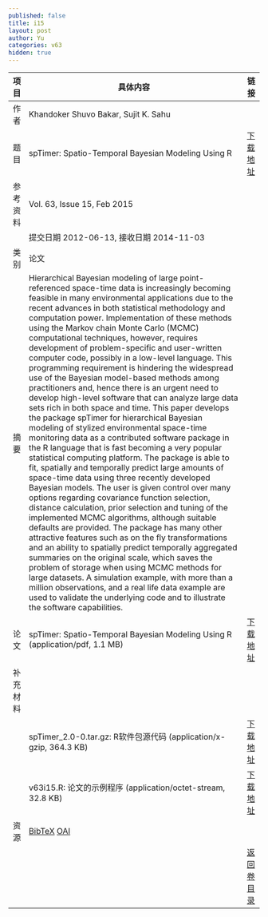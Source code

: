 ```yaml
---
published: false
title: i15
layout: post
author: Yu
categories: v63
hidden: true
---
```


| 项目 | 具体内容 | 链接 |
|---:|---|---|
| 作者 | Khandoker Shuvo Bakar, Sujit K. Sahu| |
| 题目 |spTimer: Spatio-Temporal Bayesian Modeling Using R | [下载地址](http://www.jstatsoft.org/v63/i15/paper) |
| 参考资料 |Vol. 63, Issue 15, Feb 2015 | |
| | 提交日期 2012-06-13, 接收日期 2014-11-03| | 
| 类别 | 论文| |
| 摘要 | Hierarchical Bayesian modeling of large point-referenced space-time data is increasingly becoming feasible in many environmental applications due to the recent advances in both statistical methodology and computation power. Implementation of these methods using the Markov chain Monte Carlo (MCMC) computational techniques, however, requires development of problem-specific and user-written computer code, possibly in a low-level language. This programming requirement is hindering the widespread use of the Bayesian model-based methods among practitioners and, hence there is an urgent need to develop high-level software that can analyze large data sets rich in both space and time. This paper develops the package spTimer for hierarchical Bayesian modeling of stylized environmental space-time monitoring data as a contributed software package in the R language that is fast becoming a very popular statistical computing platform. The package is able to fit, spatially and temporally predict large amounts of space-time data using three recently developed Bayesian models. The user is given control over many options regarding covariance function selection, distance calculation, prior selection and tuning of the implemented MCMC algorithms, although suitable defaults are provided. The package has many other attractive features such as on the fly transformations and an ability to spatially predict temporally aggregated summaries on the original scale, which saves the problem of storage when using MCMC methods for large datasets. A simulation example, with more than a million observations, and a real life data example are used to validate the underlying code and to illustrate the software capabilities.| |
| 论文 | spTimer: Spatio-Temporal Bayesian Modeling Using R  (application/pdf, 1.1 MB)| [下载地址](http://www.jstatsoft.org/v63/i15/paper) |
| 补充材料 | | |
| |spTimer_2.0-0.tar.gz: R软件包源代码  (application/x-gzip, 364.3 KB)|  [下载地址](http://www.jstatsoft.org/v63/i15/supp/1) |
| |v63i15.R:             论文的示例程序  (application/octet-stream, 32.8 KB)|  [下载地址](http://www.jstatsoft.org/v63/i15/supp/2) |
| 资源 | [BibTeX](http://www.jstatsoft.org/v63/i15/bibtex) [OAI](http://www.jstatsoft.org/oai?verb=GetRecord&identifier=oai.jstatsoft/v63/i15&prefix=oai_dc)| |
| |  | [返回卷目录]({{site.baseurl}}/volume/v63.html) |